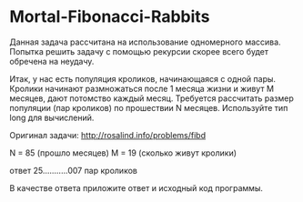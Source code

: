 # Mortal-Fibonacci-Rabbits
Данная задача рассчитана на использование одномерного массива. Попытка решить задачу с помощью рекурсии скорее всего будет обречена на неудачу.

Итак, у нас есть популяция кроликов, начинающаяся с одной пары. Кролики начинают размножаться после 1 месяца жизни и живут M месяцев, дают потомство каждый месяц. Требуется рассчитать размер популяции (пар кроликов) по прошествии N месяцев. Используйте тип long для вычислений.

Оригинал задачи: http://rosalind.info/problems/fibd

N = 85 (прошло месяцев) M = 19 (сколько живут кролики)

ответ 25...........007 пар кроликов

В качестве ответа приложите ответ и исходный код программы.
